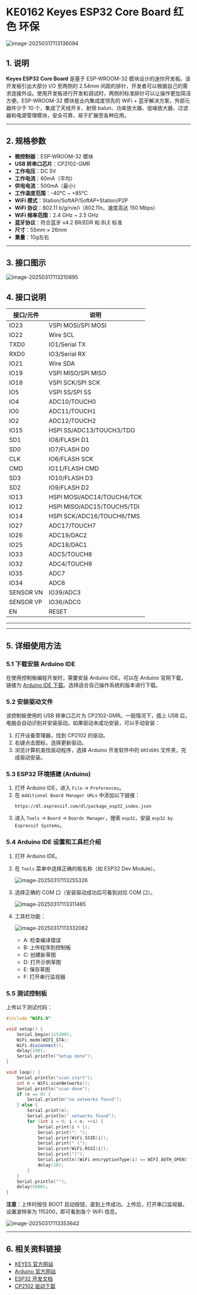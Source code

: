 # KE0162 Keyes ESP32 Core Board 红色 环保

![image-20250317113136094](media/image-20250317113136094.png)


## 1. 说明
**Keyes ESP32 Core Board** 是基于 ESP-WROOM-32 模块设计的迷你开发板。该开发板引出大部分 I/O 至两侧的 2.54mm 间距的排针，开发者可以根据自己的需求连接外设。使用开发板进行开发和调试时，两侧的标准排针可以让操作更加简洁方便。ESP-WROOM-32 模块是业内集成度领先的 WiFi + 蓝牙解决方案，外部元器件少于 10 个，集成了天线开关、射频 balun、功率放大器、低噪放大器、过滤器和电源管理模块，安全可靠，易于扩展至各种应用。

---

## 2. 规格参数
- **微控制器**：ESP-WROOM-32 模块  
- **USB 转串口芯片**：CP2102-GMR  
- **工作电压**：DC 5V  
- **工作电流**：80mA（平均）  
- **供电电流**：500mA（最小）  
- **工作温度范围**：-40°C ~ +85°C  
- **WiFi 模式**：Station/SoftAP/SoftAP+Station/P2P  
- **WiFi 协议**：802.11 b/g/n/e/i（802.11n，速度高达 150 Mbps）  
- **WiFi 频率范围**：2.4 GHz ~ 2.5 GHz  
- **蓝牙协议**：符合蓝牙 v4.2 BR/EDR 和 BLE 标准  
- **尺寸**：55mm × 26mm  
- **重量**：10g左右

---
## 3. 接口图示

![image-20250317113210895](media/image-20250317113210895.png)

## 4. 接口说明


| 接口/元件 | 说明 |
|-----------|------|
| IO23     | VSPI MOSI/SPI MOSI |
| IO22     | Wire SCL |
| TXD0     | IO1/Serial TX |
| RXD0     | IO3/Serial RX |
| IO21     | Wire SDA |
| IO19     | VSPI MISO/SPI MISO |
| IO18     | VSPI SCK/SPI SCK |
| IO5      | VSPI SS/SPI SS |
| IO4      | ADC10/TOUCH0 |
| IO0      | ADC11/TOUCH1 |
| IO2      | ADC12/TOUCH2 |
| IO15     | HSPI SS/ADC13/TOUCH3/TDO |
| SD1      | IO8/FLASH D1 |
| SD0      | IO7/FLASH D0 |
| CLK      | IO6/FLASH SCK |
| CMD      | IO11/FLASH CMD |
| SD3      | IO10/FLASH D3 |
| SD2      | IO9/FLASH D2 |
| IO13     | HSPI MOSI/ADC14/TOUCH4/TCK |
| IO12     | HSPI MISO/ADC15/TOUCH5/TDI |
| IO14     | HSPI SCK/ADC16/TOUCH6/TMS |
| IO27     | ADC17/TOUCH7 |
| IO26     | ADC19/DAC2 |
| IO25     | ADC18/DAC1 |
| IO33     | ADC5/TOUCH8 |
| IO32     | ADC4/TOUCH9 |
| IO35     | ADC7 |
| IO34     | ADC6 |
| SENSOR VN| IO39/ADC3 |
| SENSOR VP| IO36/ADC0 |
| EN       | RESET |

---

---

## 5. 详细使用方法

### 5.1 下载安装 Arduino IDE
在使用控制板编程开发时，需要安装 Arduino IDE。可以在 Arduino 官网下载，链接为 [Arduino IDE 下载](https://www.arduino.cc/en/Main/OldSoftwareReleases#1.5.x)。选择适合自己操作系统的版本进行下载。

### 5.2 安装驱动文件
该控制板使用的 USB 转串口芯片为 CP2102-GMR。一般情况下，插上 USB 后，电脑会自动识别并安装驱动。如果驱动未成功安装，可以手动安装：
1. 打开设备管理器，找到 CP2102 的驱动。
2. 右键点击图标，选择更新驱动。
3. 浏览计算机查找驱动程序，选择 Arduino 开发软件中的 `DRIVERS` 文件夹，完成驱动安装。

### 5.3 ESP32 环境搭建 (Arduino)
1. 打开 Arduino IDE，进入 `File` -> `Preferences`。
2. 在 `Additional Board Manager URLs` 中添加以下链接：
   ```
   https://dl.espressif.com/dl/package_esp32_index.json
   ```
3. 进入 `Tools` -> `Board` -> `Boards Manager`，搜索 `esp32`，安装 `esp32 by Espressif Systems`。

### 5.4 Arduino IDE 设置和工具栏介绍
1. 打开 Arduino IDE。

2. 在 `Tools` 菜单中选择正确的板名称（如 ESP32 Dev Module）。

	![image-20250317113255326](media/image-20250317113255326.png)

3. 选择正确的 COM 口（安装驱动成功后可看到对应 COM 口）。

	![image-20250317113311485](media/image-20250317113311485.png)

4. 工具栏功能：
   
   ![image-20250317113332062](media/image-20250317113332062.png)
   
   - A: 检查编译错误
   - B: 上传程序到控制板
   - C: 创建新草图
   - D: 打开示例草图
   - E: 保存草图
   - F: 打开串行监视器

### 5.5 测试控制板
上传以下测试代码：
```cpp
#include "WiFi.h"

void setup() {
    Serial.begin(115200);
    WiFi.mode(WIFI_STA);
    WiFi.disconnect();
    delay(100);
    Serial.println("Setup done");
}

void loop() {
    Serial.println("scan start");
    int n = WiFi.scanNetworks();
    Serial.println("scan done");
    if (n == 0) {
        Serial.println("no networks found");
    } else {
        Serial.print(n);
        Serial.println(" networks found");
        for (int i = 0; i < n; ++i) {
            Serial.print(i + 1);
            Serial.print(": ");
            Serial.print(WiFi.SSID(i));
            Serial.print(" (");
            Serial.print(WiFi.RSSI(i));
            Serial.print(")");
            Serial.println((WiFi.encryptionType(i) == WIFI_AUTH_OPEN) ? " " : "*");
            delay(10);
        }
    }
    Serial.println("");
    delay(5000);
}
```
**注意**：上传时按住 BOOT 启动按钮，直到上传成功。上传后，打开串口监视器，设置波特率为 115200，即可看到各个 WiFi 信息。

![image-20250317113353642](media/image-20250317113353642.png)

---

## 6. 相关资料链接
- [KEYES 官方网站](http://www.keyes-robot.com)  
- [Arduino 官方网站](https://www.arduino.cc)  
- [ESP32 开发文档](https://docs.espressif.com/projects/esp-idf/en/latest/esp32/index.html)  
- [CP2102 驱动下载](https://www.silabs.com/developers/usb-to-uart-bridge-vcp-drivers)  
